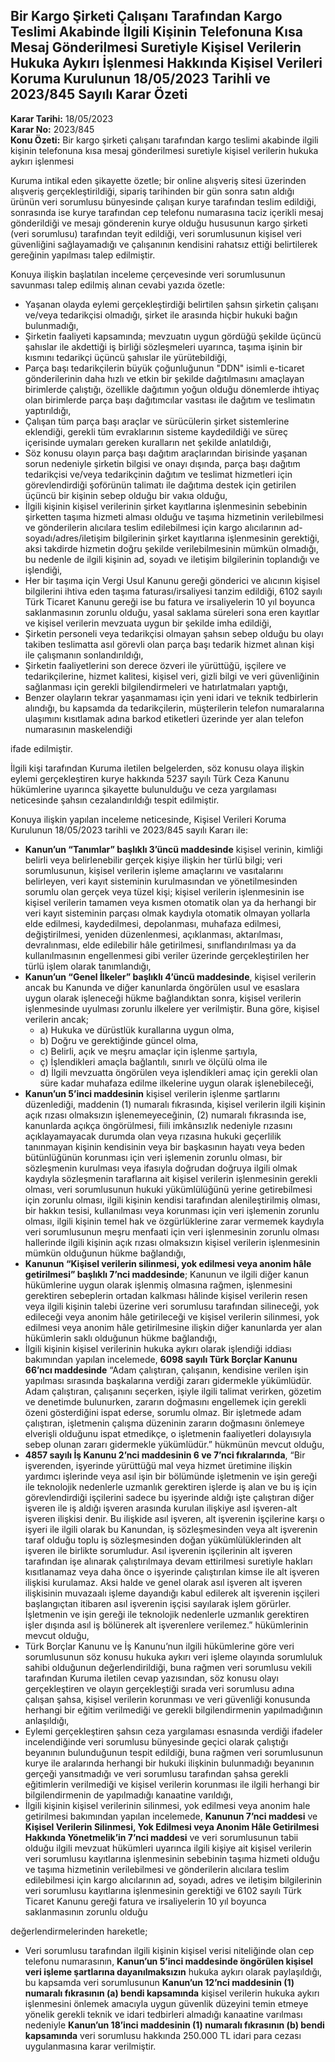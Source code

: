 ## Bir Kargo Şirketi Çalışanı Tarafından Kargo Teslimi Akabinde İlgili Kişinin Telefonuna Kısa Mesaj Gönderilmesi Suretiyle Kişisel Verilerin Hukuka Aykırı İşlenmesi Hakkında Kişisel Verileri Koruma Kurulunun 18/05/2023 Tarihli ve 2023/845 Sayılı Karar Özeti

**Karar Tarihi:** 18/05/2023  
**Karar No:** 2023/845  
**Konu Özeti:** Bir kargo şirketi çalışanı tarafından kargo teslimi akabinde ilgili kişinin telefonuna kısa mesaj gönderilmesi suretiyle kişisel verilerin hukuka aykırı işlenmesi

Kuruma intikal eden şikayette özetle; bir online alışveriş sitesi üzerinden alışveriş gerçekleştirildiği, sipariş tarihinden bir gün sonra satın aldığı ürünün veri sorumlusu bünyesinde çalışan kurye tarafından teslim edildiği, sonrasında ise kurye tarafından cep telefonu numarasına taciz içerikli mesaj gönderildiği ve mesajı gönderenin kurye olduğu hususunun kargo şirketi (veri sorumlusu) tarafından teyit edildiği, veri sorumlusunun kişisel veri güvenliğini sağlayamadığı ve çalışanının kendisini rahatsız ettiği belirtilerek gereğinin yapılması talep edilmiştir.

Konuya ilişkin başlatılan inceleme çerçevesinde veri sorumlusunun savunması talep edilmiş alınan cevabi yazıda özetle:

- Yaşanan olayda eylemi gerçekleştirdiği belirtilen şahsın şirketin çalışanı ve/veya tedarikçisi olmadığı, şirket ile arasında hiçbir hukuki bağın bulunmadığı,
- Şirketin faaliyeti kapsamında; mevzuatın uygun gördüğü şekilde üçüncü şahıslar ile akdettiği iş birliği sözleşmeleri uyarınca, taşıma işinin bir kısmını tedarikçi üçüncü şahıslar ile yürütebildiği,
- Parça başı tedarikçilerin büyük çoğunluğunun "DDN" isimli e-ticaret gönderilerinin daha hızlı ve etkin bir şekilde dağıtılmasını amaçlayan birimlerde çalıştığı, özellikle dağıtımın yoğun olduğu dönemlerde ihtiyaç olan birimlerde parça başı dağıtımcılar vasıtası ile dağıtım ve teslimatın yaptırıldığı,
- Çalışan tüm parça başı araçlar ve sürücülerin şirket sistemlerine eklendiği, gerekli tüm evraklarının sisteme kaydedildiği ve süreç içerisinde uymaları gereken kuralların net şekilde anlatıldığı,
- Söz konusu olayın parça başı dağıtım araçlarından birisinde yaşanan sorun nedeniyle şirketin bilgisi ve onayı dışında, parça başı dağıtım tedarikçisi ve/veya tedarikçinin dağıtım ve teslimat hizmetleri için görevlendirdiği şoförünün talimatı ile dağıtıma destek için getirilen üçüncü bir kişinin sebep olduğu bir vakıa olduğu,
- İlgili kişinin kişisel verilerinin şirket kayıtlarına işlenmesinin sebebinin şirketten taşıma hizmeti alması olduğu ve taşıma hizmetinin verilebilmesi ve gönderilerin alıcılara teslim edilebilmesi için kargo alıcılarının ad-soyadı/adres/iletişim bilgilerinin şirket kayıtlarına işlenmesinin gerektiği, aksi takdirde hizmetin doğru şekilde verilebilmesinin mümkün olmadığı, bu nedenle de ilgili kişinin ad, soyadı ve iletişim bilgilerinin toplandığı ve işlendiği,
- Her bir taşıma için Vergi Usul Kanunu gereği gönderici ve alıcının kişisel bilgilerini ihtiva eden taşıma faturası/irsaliyesi tanzim edildiği, 6102 sayılı Türk Ticaret Kanunu gereği ise bu fatura ve irsaliyelerin 10 yıl boyunca saklanmasının zorunlu olduğu, yasal saklama süreleri sona eren kayıtlar ve kişisel verilerin mevzuata uygun bir şekilde imha edildiği,
- Şirketin personeli veya tedarikçisi olmayan şahsın sebep olduğu bu olayı takiben teslimatta asıl görevli olan parça başı tedarik hizmet alınan kişi ile çalışmanın sonlandırıldığı,
- Şirketin faaliyetlerini son derece özveri ile yürüttüğü, işçilere ve tedarikçilerine, hizmet kalitesi, kişisel veri, gizli bilgi ve veri güvenliğinin sağlanması için gerekli bilgilendirmeleri ve hatırlatmaları yaptığı,
- Benzer olayların tekrar yaşanmaması için yeni idari ve teknik tedbirlerin alındığı, bu kapsamda da tedarikçilerin, müşterilerin telefon numaralarına ulaşımını kısıtlamak adına barkod etiketleri üzerinde yer alan telefon numarasının maskelendiği

ifade edilmiştir.

İlgili kişi tarafından Kuruma iletilen belgelerden, söz konusu olaya ilişkin eylemi gerçekleştiren kurye hakkında 5237 sayılı Türk Ceza Kanunu hükümlerine uyarınca şikayette bulunulduğu ve ceza yargılaması neticesinde şahsın cezalandırıldığı tespit edilmiştir.

Konuya ilişkin yapılan inceleme neticesinde, Kişisel Verileri Koruma Kurulunun 18/05/2023 tarihli ve 2023/845 sayılı Kararı ile:

- **Kanun’un “Tanımlar” başlıklı 3’üncü maddesinde** kişisel verinin, kimliği belirli veya belirlenebilir gerçek kişiye ilişkin her türlü bilgi; veri sorumlusunun, kişisel verilerin işleme amaçlarını ve vasıtalarını belirleyen, veri kayıt sisteminin kurulmasından ve yönetilmesinden sorumlu olan gerçek veya tüzel kişi; kişisel verilerin işlenmesinin ise kişisel verilerin tamamen veya kısmen otomatik olan ya da herhangi bir veri kayıt sisteminin parçası olmak kaydıyla otomatik olmayan yollarla elde edilmesi, kaydedilmesi, depolanması, muhafaza edilmesi, değiştirilmesi, yeniden düzenlenmesi, açıklanması, aktarılması, devralınması, elde edilebilir hâle getirilmesi, sınıflandırılması ya da kullanılmasının engellenmesi gibi veriler üzerinde gerçekleştirilen her türlü işlem olarak tanımlandığı,
- **Kanun’un “Genel İlkeler” başlıklı 4’üncü maddesinde**, kişisel verilerin ancak bu Kanunda ve diğer kanunlarda öngörülen usul ve esaslara uygun olarak işleneceği hükme bağlandıktan sonra, kişisel verilerin işlenmesinde uyulması zorunlu ilkelere yer verilmiştir. Buna göre, kişisel verilerin ancak; 
  - a) Hukuka ve dürüstlük kurallarına uygun olma,
  - b) Doğru ve gerektiğinde güncel olma,
  - c) Belirli, açık ve meşru amaçlar için işlenme şartıyla,
  - ç) İşlendikleri amaçla bağlantılı, sınırlı ve ölçülü olma ile
  - d) İlgili mevzuatta öngörülen veya işlendikleri amaç için gerekli olan süre kadar muhafaza edilme ilkelerine uygun olarak işlenebileceği,
- **Kanun’un 5’inci maddesinin** kişisel verilerin işlenme şartlarını düzenlediği, maddenin (1) numaralı fıkrasında, kişisel verilerin ilgili kişinin açık rızası olmaksızın işlenemeyeceğinin, (2) numaralı fıkrasında ise, kanunlarda açıkça öngörülmesi, fiili imkânsızlık nedeniyle rızasını açıklayamayacak durumda olan veya rızasına hukuki geçerlilik tanınmayan kişinin kendisinin veya bir başkasının hayatı veya beden bütünlüğünün korunması için veri işlemenin zorunlu olması, bir sözleşmenin kurulması veya ifasıyla doğrudan doğruya ilgili olmak kaydıyla sözleşmenin taraflarına ait kişisel verilerin işlenmesinin gerekli olması, veri sorumlusunun hukuki yükümlülüğünü yerine getirebilmesi için zorunlu olması, ilgili kişinin kendisi tarafından alenileştirilmiş olması, bir hakkın tesisi, kullanılması veya korunması için veri işlemenin zorunlu olması, ilgili kişinin temel hak ve özgürlüklerine zarar vermemek kaydıyla veri sorumlusunun meşru menfaati için veri işlenmesinin zorunlu olması hallerinde ilgili kişinin açık rızası olmaksızın kişisel verilerin işlenmesinin mümkün olduğunun hükme bağlandığı,
- **Kanunun “Kişisel verilerin silinmesi, yok edilmesi veya anonim hâle getirilmesi” başlıklı 7’nci maddesinde**; Kanunun ve ilgili diğer kanun hükümlerine uygun olarak işlenmiş olmasına rağmen, işlenmesini gerektiren sebeplerin ortadan kalkması hâlinde kişisel verilerin resen veya ilgili kişinin talebi üzerine veri sorumlusu tarafından silineceği, yok edileceği veya anonim hâle getirileceği ve kişisel verilerin silinmesi, yok edilmesi veya anonim hâle getirilmesine ilişkin diğer kanunlarda yer alan hükümlerin saklı olduğunun hükme bağlandığı,
- İlgili kişinin kişisel verilerinin hukuka aykırı olarak işlendiği iddiası bakımından yapılan incelemede, **6098 sayılı Türk Borçlar Kanunu 66’ncı maddesinde** “Adam çalıştıran, çalışanın, kendisine verilen işin yapılması sırasında başkalarına verdiği zararı gidermekle yükümlüdür. Adam çalıştıran, çalışanını seçerken, işiyle ilgili talimat verirken, gözetim ve denetimde bulunurken, zararın doğmasını engellemek için gerekli özeni gösterdiğini ispat ederse, sorumlu olmaz. Bir işletmede adam çalıştıran, işletmenin çalışma düzeninin zararın doğmasını önlemeye elverişli olduğunu ispat etmedikçe, o işletmenin faaliyetleri dolayısıyla sebep olunan zararı gidermekle yükümlüdür.” hükmünün mevcut olduğu,
- **4857 sayılı İş Kanunu 2’nci maddesinin 6 ve 7’nci fıkralarında**, “Bir işverenden, işyerinde yürüttüğü mal veya hizmet üretimine ilişkin yardımcı işlerinde veya asıl işin bir bölümünde işletmenin ve işin gereği ile teknolojik nedenlerle uzmanlık gerektiren işlerde iş alan ve bu iş için görevlendirdiği işçilerini sadece bu işyerinde aldığı işte çalıştıran diğer işveren ile iş aldığı işveren arasında kurulan ilişkiye asıl işveren-alt işveren ilişkisi denir. Bu ilişkide asıl işveren, alt işverenin işçilerine karşı o işyeri ile ilgili olarak bu Kanundan, iş sözleşmesinden veya alt işverenin taraf olduğu toplu iş sözleşmesinden doğan yükümlülüklerinden alt işveren ile birlikte sorumludur. Asıl işverenin işçilerinin alt işveren tarafından işe alınarak çalıştırılmaya devam ettirilmesi suretiyle hakları kısıtlanamaz veya daha önce o işyerinde çalıştırılan kimse ile alt işveren ilişkisi kurulamaz. Aksi halde ve genel olarak asıl işveren alt işveren ilişkisinin muvazaalı işleme dayandığı kabul edilerek alt işverenin işçileri başlangıçtan itibaren asıl işverenin işçisi sayılarak işlem görürler. İşletmenin ve işin gereği ile teknolojik nedenlerle uzmanlık gerektiren işler dışında asıl iş bölünerek alt işverenlere verilemez.” hükümlerinin mevcut olduğu,
- Türk Borçlar Kanunu ve İş Kanunu’nun ilgili hükümlerine göre veri sorumlusunun söz konusu hukuka aykırı veri işleme olayında sorumluluk sahibi olduğunun değerlendirildiği, buna rağmen veri sorumlusu vekili tarafından Kuruma iletilen cevap yazısından, söz konusu olayı gerçekleştiren ve olayın gerçekleştiği sırada veri sorumlusu adına çalışan şahsa, kişisel verilerin korunması ve veri güvenliği konusunda herhangi bir eğitim verilmediği ve gerekli bilgilendirmenin yapılmadığının anlaşıldığı, 
- Eylemi gerçekleştiren şahsın ceza yargılaması esnasında verdiği ifadeler incelendiğinde veri sorumlusu bünyesinde geçici olarak çalıştığı beyanının bulunduğunun tespit edildiği, buna rağmen veri sorumlusunun kurye ile aralarında herhangi bir hukuki ilişkinin bulunmadığı beyanının gerçeği yansıtmadığı ve veri sorumlusu tarafından şahsa gerekli eğitimlerin verilmediği ve kişisel verilerin korunması ile ilgili herhangi bir bilgilendirmenin de yapılmadığı kanaatine varıldığı,
- İlgili kişinin kişisel verilerinin silinmesi, yok edilmesi veya anonim hale getirilmesi bakımından yapılan incelemede, **Kanunun 7’nci maddesi** ve **Kişisel Verilerin Silinmesi, Yok Edilmesi veya Anonim Hâle Getirilmesi Hakkında Yönetmelik’in 7’nci maddesi** ve veri sorumlusunun tabii olduğu ilgili mevzuat hükümleri uyarınca ilgili kişiye ait kişisel verilerin veri sorumlusu kayıtlarına işlenmesinin sebebinin taşıma hizmeti olduğu ve taşıma hizmetinin verilebilmesi ve gönderilerin alıcılara teslim edilebilmesi için kargo alıcılarının ad, soyadı, adres ve iletişim bilgilerinin veri sorumlusu kayıtlarına işlenmesinin gerektiği ve 6102 sayılı Türk Ticaret Kanunu gereği fatura ve irsaliyelerin 10 yıl boyunca saklanmasının zorunlu olduğu

değerlendirmelerinden hareketle;

- Veri sorumlusu tarafından ilgili kişinin kişisel verisi niteliğinde olan cep telefonu numarasının, **Kanun’un 5’inci maddesinde öngörülen kişisel veri işleme şartlarına dayanılmaksızın** hukuka aykırı olarak paylaşıldığı, bu kapsamda veri sorumlusunun **Kanun’un 12’nci maddesinin (1) numaralı fıkrasının (a) bendi kapsamında** kişisel verilerin hukuka aykırı işlenmesini önlemek amacıyla uygun güvenlik düzeyini temin etmeye yönelik gerekli teknik ve idari tedbirleri almadığı kanaatine varılması nedeniyle **Kanun’un 18’inci maddesinin (1) numaralı fıkrasının (b) bendi kapsamında** veri sorumlusu hakkında 250.000 TL idari para cezası uygulanmasına karar verilmiştir.
